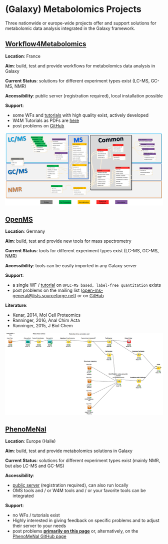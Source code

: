 # (Galaxy) Metabolomics Projects
Three nationwide or europe-wide projects offer and support solutions for metabolomic data analysis integrated in the Galaxy framework.

## [Workflow4Metabolomics](https://Workflow4Metabolomics.org)
**Location**: France

**Aim**: build, test and provide workflows for metabolomics data analysis in Galaxy

**Current Status**: solutions for different experiment types exist (LC-MS, GC-MS, NMR)

**Accessibility**: public server (registration required), local installation possible

**Support**:
- some WFs and [tutorials](http://workflow4metabolomics.org/howto) with high quality exist, actively developed
- W4M Tutorials as PDFs are [here](./Tutorials/)
- post problems on [GitHub](https://github.com/workflow4metabolomics/workflow4metabolomics/issues)

![W4M Tools](./images/W4M_workflow_overview.png)

## [OpenMS](http://www.openms.de/)
**Location**: Germany

**Aim**: build, test and provide new tools for mass spectrometry

**Current Status**: tools for different experiment types exist (LC-MS, GC-MS, NMR)

**Accessibility**: tools can be easily imported in any Galaxy server

**Support**: 
- a single WF / [tutorial](./OpenMS_Usertutorial_Metabolomics.pdf) on `UPLC-MS based, label-free quantitation` exists
- post problems on the mailing list (open-ms-general@lists.sourceforge.net) or on [GitHub](https://github.com/OpenMS/OpenMS/issues)

**Literature**:
- Kenar, 2014, Mol Cell Proteomics
- Ranninger, 2016, Anal Chim Acta
- Ranninger, 2015, J Biol Chem

![OpenMS WF](./images/OMS_WF.PNG)

## [PhenoMeNal](http://phenomenal-h2020.eu/home/)
**Location**: Europe (Halle)

**Aim**: build, test and provide metabolomics solutions in Galaxy

**Current Status**: solutions for different experiment types exist (mainly NMR, but also LC-MS and GC-MS)

**Accessibility**:
- [public server](public.phenomenal-h2020.eu) (registration required), can also run locally
- OMS tools and / or W4M tools and / or your favorite tools can be integrated

**Support**:
- no WFs / tutorials exist
- Highly interested in giving feedback on specific problems and to adjust their server to your needs
- post problems [**primarily on this page**](https://github.com/Stortebecker/metabolomics/issues) or, alternatively, on the [PhenoMeNal GitHub page](https://github.com/phnmnl/phenomenal-h2020)